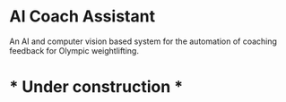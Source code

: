 # AI Coach Assistant

An AI and computer vision based system for the automation of coaching feedback for Olympic weightlifting.

# * Under construction * 
